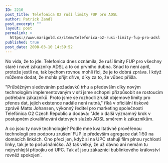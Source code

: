 ```yaml
---
ID: 2210
post_title: Telefonica O2 ruší limity FUP pro ADSL
author: Patrick Zandl
post_excerpt: ""
layout: post
permalink: >
  https://www.marigold.cz/item/telefonica-o2-rusi-limity-fup-pro-adsl
published: true
post_date: 2008-03-10 14:59:52
---
```

No vida, že to jde. Telefonica dnes oznámila, že ruší limity FUP pro všechny staré i nové zákazníky ADSL a to od prvního dubna. Snad to není apríl, protože jestli ne, tak bychom rovnou mohli říci, že je to dobrá zpráva. I když můžeme dodat, že mohla přijít dříve, díky za to, že vůbec přišla. 

"Průběžným sledováním požadavků trhu a především díky novým technologiím implementovaným v síti jsme schopni přizpůsobit se rostoucím potřebám zákazníků. Proto jsme se rozhodli zrušit objemové limity pro přenos dat, jejich existence nadále není nutná," říká v oficiální tiskové zprávě Matts Johansen, výkonný ředitel pro marketing společnosti Telefónica O2 Czech Republic a dodává: "Jde o další významný krok v postupném zkvalitňování datových služeb ADSL směrem k zákazníkům. 

A co jsou ty nové technologie? Podle mne kvalitativně prověřenou technologií pro podporu zrušení FUP je především agregace dat 1:50 na domácích linkách. Ono přeci jen, když si na UPC stahuji film plnou rychlostí linky, tak je to pošušnáníčko. Až tak velký, že už dávno ani nemám tu nejrychlejší přípojku od UPC. Tak ať jsou zákazníci bublinkového království rovněž spokojení.